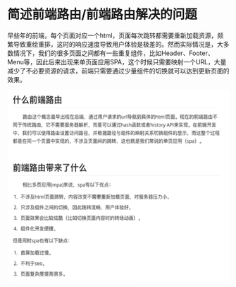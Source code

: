 # 简述前端路由/前端路由解决的问题

早些年的前端，每个页面对应一个html，页面每次跳转都需要重新加载资源，频繁导致重绘重排，这时的响应速度导致用户体验是极差的。然而实际情况是，大多数情况下，我们的很多页面之间都有一些重复组件，比如Header、Footer、Menu等，因此后来出现来单页面应用SPA，这个时候只需要映射一个URL，大量减少了不必要资源的请求，前端只需要通过少量组件的切换就可以达到更新页面的效果。

![](../../.gitbook/assets/image.png)
